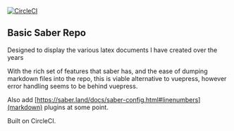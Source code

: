 [![CircleCI](https://circleci.com/gh/FriendlyUser/dli-vue-docs.svg?style=svg)](https://circleci.com/gh/FriendlyUser/dli-vue-docs)
## Basic Saber Repo

Designed to display the various latex documents I have created over the years


With the rich set of features that saber has, and the ease of dumping markdown files into the repo, this is viable alternative to vuepress, however error handling seems to be behind vuepress.


Also add [https://saber.land/docs/saber-config.html#linenumbers](markdown) plugins at some point.

Built on CircleCI.
